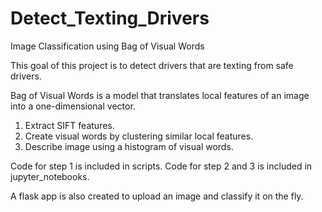 # Detect_Texting_Drivers
Image Classification using Bag of Visual Words    

This goal of this project is to detect drivers that are texting from safe drivers.    
    
Bag of Visual Words is a model that translates local features of an image into a one-dimensional vector.    
1. Extract SIFT features.   
2. Create visual words by clustering similar local features.   
3. Describe image using a histogram of visual words.    

Code for step 1 is included in scripts. Code for step 2 and 3 is included in jupyter_notebooks.    

A flask app is also created to upload an image and classify it on the fly.    

